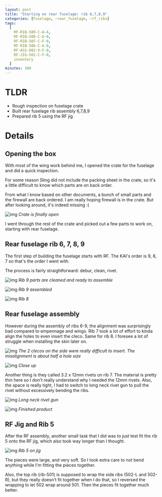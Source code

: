 ```yaml
---
layout: post
title: "Starting on rear fuselage: rib 6,7,8,9"
categories: [Fuselage, ~rear_fuselage, ~rf_ribs]
tags:
  [
    RF-RIB-S09-C-A-4,
    RF-RIB-S08-C-A-0,
    RF-RIB-S07-C-F-0,
    RF-RIB-S06-C-A-0,
    RF-ASS-002-X-F-0,
    RF-JIG-S01-C-F-0,
    inventory
  ]
minutes: 360
---
```


# TLDR

- Rough inspection on fuselage crate
- Built rear fuselage rib assembly 6,7,8,9
- Prepared rib 5 using the RF jig

# Details

## Opening the box

With most of the wing work behind me, I opened the crate for the fuselage and did a quick inspection.

For some reason Sling did not include the packing sheet in the crate, so it's a little difficult to know which parts are on back order.

From what I know based on other documents, a bunch of small parts and the firewall are back ordered. I am really hoping firewall is in the crate. But after looking around, it's indeed missing :(

![img](https://lh3.googleusercontent.com/pw/AP1GczO3ZSKwslB57yMpESC5WJkmKQ7kcq2wU56coA1xS6p1dF3JMg1G7PUkbdx2y5THj_CFlbSXP4NzP5VkKZvx4k_7rs2CNKec6rh8-WHx15fKL_VBzoeOL5bViHUUPuXTckR5r4WvDWbhGoDF9FgsHAfn3Q=w2094-h1576-s-no-gm?authuser=3)
_Crate is finally open_

I went through the rest of the crate and picked out a few parts to work on, starting with rear fuselage.

## Rear fuselage rib 6, 7, 8, 9

The first step of building the fuselage starts with RF. The KAI's order is 9, 8, 7 so that's the order I went with.

The process is fairly straightforward: debur, clean, rivet.

![img](https://lh3.googleusercontent.com/pw/AP1GczOjBjWKJ-BK5aBAyDmBfjuU8oUkDNPvqL-WkxdNZfPZJXwIBoz8KZtKtZhRmshGrjE_Ju2jper0rq9zazV8cNy0WrWtauyvKK56Hw_o-uKq8Z24mYjt0LyreJ3j0kV3Z6FAbRrNdkG7IlFUZB12pCmVHg=w2094-h1576-s-no-gm?authuser=3)
_Rib 9 parts are cleaned and ready to assemble_

![img](https://lh3.googleusercontent.com/pw/AP1GczPTigyZPFose1Ss3W5kIqHs77y3pMMxreX3oPLBFr-tlGweOEBivhRxkj1blkQOHScCR-D8stKyt9TjmAGOPbx4Kxm0Ge2NTlm_W-WnGxD35-JSr2x1vpxxx0NBnXp9v1rFRzz9Q95FCr0xvzD4Xex7YA=w2094-h1576-s-no-gm?authuser=3)
_Rib 9 assembled_

![img](https://lh3.googleusercontent.com/pw/AP1GczOgo8xqvLPZ9IAniqedv_e5CLVSRHwK7KRWzZykYQpx_TaOw9Kj9KAn9RZoGxsiCgvp3LxNQ0YvyMWEcbKBHeLOWbxhpU1HtnExrbZvkfQXzlB53ldZCddKTGpKE49njlVXW63I6ShVQ90tOHEDThdpHA=w2094-h1576-s-no-gm?authuser=3)
_Rib 8_

## Rear fuselage assembly

However during the assembly of ribs 6-9, the alignment was surprisingly bad compared to empennage and wings. Rib 7 took a lot of effort to kinda align the holes to even insert the cleco. Same for rib 8. I foresee a lot of struggle when installing the skin later on.

![img](https://lh3.googleusercontent.com/pw/AP1GczMockCn5Jj98fof4xOpVmV_81oIuO8uwlBYZBomnD0pjNtiSpoxxVNtzcNSj05pQW0zgwfkiR0w2ArjFiitJuUFNGx3JfI3hrT4oZIFvSHCYeAMuVbFgJdx25A8XzrOn_hbthRkbCNGQS17cN5doJI11w=w2098-h1580-s-no-gm?authuser=3)
_The 2 clecos on the side were really difficult to insert. The misalignment is about half a hole size_

![img](https://lh3.googleusercontent.com/pw/AP1GczPlQXRUI7Gkeym03yjnIelApyTvzYYXyFniORSSqPACfdBB-EoDSUoMXjjUxSLc2l-9Wz2ArCA3-lZMm_Zz2mtnbfJNFtxMeOZg3dy4k932lc3GDQemqdkFwPvqd9rDyfIP-XDCOXPWw4qjxQ5ZVc_X3Q=w2098-h1580-s-no-gm?authuser=3)
_Close up_

Another thing is they called 3.2 x 12mm rivets on rib 7. The material is pretty thin here so I don't really understand why I needed the 12mm rivets. Also, the space is really tight, I had to switch to long neck rivet gun to pull the rivet without excessively bending the ribs.

![img](https://lh3.googleusercontent.com/pw/AP1GczNpFOG_tcW1Cb-7pv8xXT0y0yyR2Mf-OEDkVJ1PliJi2ZSvLHFAmhnCFkLw3zO2bPiX6bwOBe55HkHHAzmH9nOk346DuPCo9oTj3vZr9sFFCLd34DO16_F7kNykscPiC7sGOKhjP5UxVlSCOGSlcgnneg=w1290-h1712-s-no-gm?authuser=3)
_Long neck rivet gun_

![img](https://lh3.googleusercontent.com/pw/AP1GczMDxBIONhvtdYhntVrDemepO3kV1zK7dMJgsrxW_hZ2hmpVkhEdUvlnI7wNsu7XWY60h4rl-VWM08ZIOo_6FpSa49ZVNh1C3X1a-etjsa_dfbz-fgcvW6AY4RQpdfpJxowjZpIxhNMiYXGFLE-8Y7I04w=w2098-h1580-s-no-gm?authuser=3)
_Finished product_

## RF Jig and Rib 5

After the RF assembly, another small task that I did was to just test fit the rib 5 onto the RF jig, which also took way longer than I thought.

![img](https://lh3.googleusercontent.com/pw/AP1GczND2GAcFAzRT1A9NJ6gcVGBd6ockoMvMGxKMlD5MW3j7AUKv5bQqIaNMtu2uzDmeqXB9FbHwxa2SPVzIQhWg117BtWH0iSzPHBSafAHWW3UEbaDQqmWK97_5KLODyD2W-nWSdO497v8-Y0kKhxd7wbLBg=w2098-h1580-s-no-gm?authuser=3)
_Rib 5 on jig_

The pieces were large, and very soft. So I took extra care to not bend anything while I'm fitting the pieces together.

Also, the top rib (rib-501) is supposed to wrap the side ribs (502-L and 502-R), but they really doesn't fit together when I do that, so I reversed the wrapping to let 502 wrap around 501. Then the pieces fit together much better.
